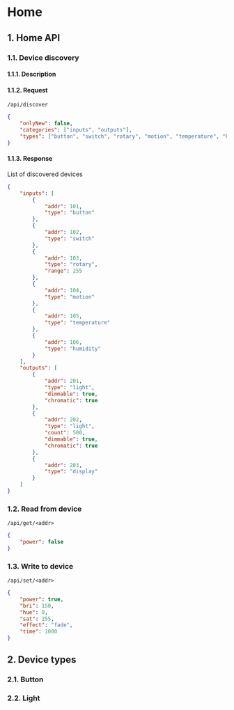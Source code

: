 Home
====

## 1. Home API

### 1.1. Device discovery

#### 1.1.1. Description

#### 1.1.2. Request
```
/api/discover
```

```json
{
	"onlyNew": false,
	"categories": ["inputs", "outputs"],
	"types": ["button", "switch", "rotary", "motion", "temperature", "humidity", "light", "display"]
}
```

#### 1.1.3. Response

List of discovered devices

```json
{
	"inputs": [
		{
			"addr": 101,
			"type": "button"
		},
		{
			"addr": 102,
			"type": "switch"
		},
		{
			"addr": 103,
			"type": "rotary",
			"range": 255
		},
		{
			"addr": 104,
			"type": "motion"
		},
		{
			"addr": 105,
			"type": "temperature"
		},
		{
			"addr": 106,
			"type": "humidity"
		}
	],
	"outputs": [
		{
			"addr": 201,
			"type": "light",
			"dimmable": true,
			"chromatic": true
		},
		{
			"addr": 202,
			"type": "light",
			"count": 500,
			"dimmable": true,
			"chromatic": true
		},
		{
			"addr": 203,
			"type": "display"
		}
	]
}
```

### 1.2. Read from device

```
/api/get/<addr>
```

```json
{
    "power": false
}
```

### 1.3. Write to device

```
/api/set/<addr>
```

```json
{
    "power": true,
    "bri": 150,
    "hue": 0,
    "sat": 255,
    "effect": "fade",
    "time": 1000
}
```

## 2. Device types

### 2.1. Button

### 2.2. Light
